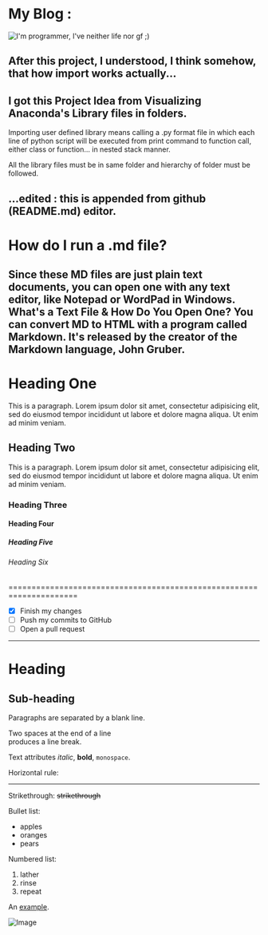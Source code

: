 My Blog :
=============

![I'm programmer, I've neither life nor gf ;)](https://me.me/market?s=pop)

After this project, I understood, I think somehow, that how import works actually...
------------------------------------------------------
I got this Project Idea from Visualizing Anaconda's Library files in folders.
------------------------------------------------------
Importing user defined library means calling a .py format file in which 
each line of python script will be executed from print command to function call, 
either class or function... in nested stack manner.

All the library files must be in same folder and hierarchy of folder must be followed.

...edited : this is appended from github (README.md) editor.
--------------------------------------------------------------------------
How do I run a .md file?
=============================
Since these MD files are just plain text documents, you can open one with any text editor, like Notepad or WordPad in Windows. What's a Text File & How Do You Open One? You can convert MD to HTML with a program called Markdown. It's released by the creator of the Markdown language, John Gruber.
----------------------------------
<h1>Heading One</h1>
<p>This is a paragraph. Lorem ipsum dolor sit amet, consectetur
adipisicing elit, sed do eiusmod tempor incididunt ut labore
et dolore magna aliqua. Ut enim ad minim veniam.</p>
 
<h2>Heading Two</h2>
 
<p>This is a paragraph. Lorem ipsum dolor sit amet, consectetur
adipisicing elit, sed do eiusmod tempor incididunt ut labore
et dolore magna aliqua. Ut enim ad minim veniam.</p>
 
<h3>Heading Three</h3>
<h4>Heading Four</h4>
<h5>Heading Five</h5>
<h6>Heading Six</h6>

=====================================================================

- [x] Finish my changes
- [ ] Push my commits to GitHub
- [ ] Open a pull request

--------------------------------------------------------------------

Heading
=======

Sub-heading
-----------

Paragraphs are separated
by a blank line.

Two spaces at the end of a line  
produces a line break.

Text attributes _italic_, 
**bold**, `monospace`.

Horizontal rule:

---

Strikethrough:
~~strikethrough~~

Bullet list:

  * apples
  * oranges
  * pears

Numbered list:

  1. lather
  2. rinse
  3. repeat

An [example](http://example.com).

![Image](Icon-pictures.png "icon")
